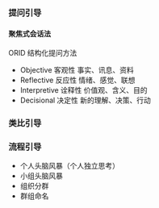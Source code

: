 ### 提问引导
#### 聚焦式会话法
ORID 结构化提问方法
- Objective 客观性 事实、讯息、资料
- Reflective 反应性 情绪、感觉、联想
- Interpretive 诠释性 价值观、含义、目的
- Decisional 决定性 新的理解、决策、行动
### 类比引导
### 流程引导
- 个人头脑风暴（个人独立思考）
- 小组头脑风暴
- 组织分群
- 群组命名